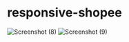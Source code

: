# responsive-shopee
![Screenshot (8)](https://user-images.githubusercontent.com/89517604/142367022-81eece34-f0e9-4a19-b623-38a3833e4947.png)
![Screenshot (9)](https://user-images.githubusercontent.com/89517604/142367139-8e0fa6a7-5d9a-43ba-94e3-fe6ab2b82b96.png)
